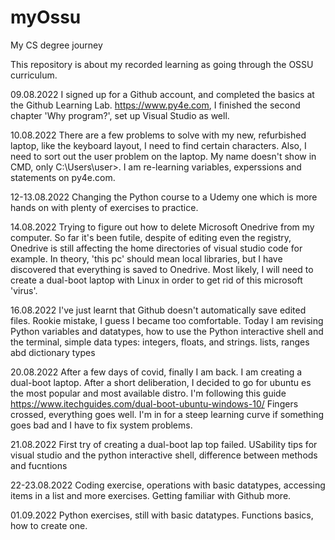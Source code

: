 # myOssu
My CS degree journey

This repository is about my recorded learning as going through the OSSU curriculum.

09.08.2022
I signed up for a Github account, and completed the basics at the Github Learning Lab.
https://www.py4e.com, I finished the second chapter 'Why program?', set up Visual Studio as well.

10.08.2022
There are a few problems to solve with my new, refurbished laptop, like the keyboard layout, I need to find certain characters. Also, I need to sort out the user problem on the laptop. My name doesn't show in CMD, only C:\Users\user>. 
I am re-learning variables, experssions and statements on py4e.com.

12-13.08.2022
Changing the Python course to a Udemy one which is more hands on with plenty of exercises to practice.

14.08.2022
Trying to figure out how to delete Microsoft Onedrive from my computer. So far it's been futile, despite of editing even the registry, Onedrive is still affecting the home directories of visual studio code for example. In theory, 'this pc' should mean local libraries, but I have discovered that everything is saved to Onedrive. Most likely, I will need to create a dual-boot laptop with Linux in order to get rid of this microsoft 'virus'.

16.08.2022
I've just learnt that Github doesn't automatically save edited files. Rookie mistake, I guess I became too comfortable.
Today I am revising Python variables and datatypes, 
how to use the Python interactive shell and the terminal, 
simple data types: integers, floats, and strings.
lists, ranges abd dictionary types

20.08.2022
After a few days of covid, finally I am back. 
I am creating a dual-boot laptop. After a short deliberation, I decided to go for ubuntu es the most popular and most available distro.
I'm following this guide https://www.itechguides.com/dual-boot-ubuntu-windows-10/ Fingers crossed, everything goes well. I'm in for a steep learning curve if something goes bad and I have to fix system problems. 

21.08.2022
First try of creating a dual-boot lap top failed. 
USability tips for visual studio and the python interactive shell,
difference between methods and fucntions

22-23.08.2022
Coding exercise, operations with basic datatypes, accessing items in a list and more exercises.
Getting familiar with Github more.

01.09.2022
Python exercises, still with basic datatypes.
Functions basics, how to create one.
